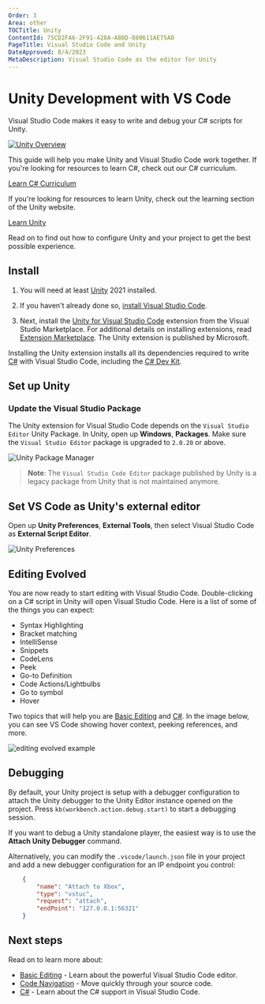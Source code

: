 ```yaml
---
Order: 3
Area: other
TOCTitle: Unity
ContentId: 75CD2FA6-2F91-428A-A88D-880611AE75A0
PageTitle: Visual Studio Code and Unity
DateApproved: 8/4/2023
MetaDescription: Visual Studio Code as the editor for Unity
---
```

# Unity Development with VS Code

Visual Studio Code makes it easy to write and debug your C# scripts for Unity.

[![Unity Overview](images/unity/unity-overview.png)](/assets/docs/other/unity/unity-overview.png)

This guide will help you make Unity and Visual Studio Code work together. If you're looking for resources to learn C#, check out our C# curriculum.

<a class="install-extension-btn" href="https://aka.ms/selfguidedcsharp">Learn C# Curriculum</a>

If you're looking for resources to learn Unity, check out the learning section of the Unity website.

<a class="install-extension-btn" href="https://unity.com/learn">Learn Unity</a>

Read on to find out how to configure Unity and your project to get the best possible experience.

## Install

1. You will need at least [Unity](https://www.unity.com) 2021 installed.

1. If you haven't already done so, [install Visual Studio Code](https://code.visualstudio.com).

1. Next, install the [Unity for Visual Studio Code](https://aka.ms/vscode-unity) extension from the Visual Studio Marketplace. For additional details on installing extensions, read [Extension Marketplace](/docs/configure/extensions/extension-marketplace.md). The Unity extension is published by Microsoft.

Installing the Unity extension installs all its dependencies required to write [C#](/docs/languages/csharp.md) with Visual Studio Code, including the [C# Dev Kit](https://marketplace.visualstudio.com/items?itemName=ms-dotnettools.csdevkit).

## Set up Unity

### Update the Visual Studio Package

The Unity extension for Visual Studio Code depends on the `Visual Studio Editor` Unity Package. In Unity, open up **Windows**, **Packages**. Make sure the `Visual Studio Editor` package is upgraded to `2.0.20` or above.

![Unity Package Manager](images/unity/unity-packagemanager.png)

> **Note**: The `Visual Studio Code Editor` package published by Unity is a legacy package from Unity that is not maintained anymore.

## Set VS Code as Unity's external editor

Open up **Unity Preferences**, **External Tools**, then select Visual Studio Code as **External Script Editor**.

![Unity Preferences](images/unity/unity-externaltools.png)

## Editing Evolved

You are now ready to start editing with Visual Studio Code. Double-clicking on a C# script in Unity will open Visual Studio Code. Here is a list of some of the things you can expect:

* Syntax Highlighting
* Bracket matching
* IntelliSense
* Snippets
* CodeLens
* Peek
* Go-to Definition
* Code Actions/Lightbulbs
* Go to symbol
* Hover

Two topics that will help you are [Basic Editing](/docs/editor/editing/codebasics.md) and [C#](/docs/languages/csharp.md). In the image below, you can see VS Code showing hover context, peeking references, and more.

![editing evolved example](images/unity/peekreferences.png)

## Debugging

By default, your Unity project is setup with a debugger configuration to attach the Unity debugger to the Unity Editor instance opened on the project. Press `kb(workbench.action.debug.start)` to start a debugging session.

If you want to debug a Unity standalone player, the easiest way is to use the **Attach Unity Debugger** command.

Alternatively, you can modify the `.vscode/launch.json` file in your project and add a new debugger configuration for an IP endpoint you control:

```json
    {
        "name": "Attach to Xbox",
        "type": "vstuc",
        "request": "attach",
        "endPoint": "127.0.0.1:56321"
    }
```

## Next steps

Read on to learn more about:

* [Basic Editing](/docs/editor/editing/codebasics.md) - Learn about the powerful Visual Studio Code editor.
* [Code Navigation](/docs/editor/editing/editingevolved.md) - Move quickly through your source code.
* [C#](/docs/languages/csharp.md) - Learn about the C# support in Visual Studio Code.
